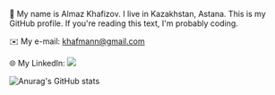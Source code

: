 👾 My name is Almaz Khafizov.
I live in Kazakhstan, Astana.
This is my GitHub profile.
If you're reading this text, I'm probably coding.



✉️ My e-mail: khafmann@gmail.com

🌐 My LinkedIn: <a href="https://www.linkedin.com/in/khafmann"><img src="https://img.shields.io/badge/LinkedIn-0077B5?style=for-the-badge&logo=linkedin&logoColor=white"></a>

![Anurag's GitHub stats](https://github-readme-stats.vercel.app/api?username=khafmann&show_icons=true&theme=transparent)

